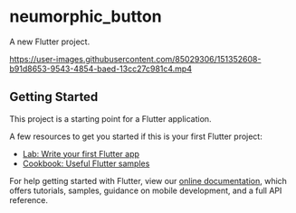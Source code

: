 # neumorphic_button

A new Flutter project.

https://user-images.githubusercontent.com/85029306/151352608-b91d8653-9543-4854-baed-13cc27c981c4.mp4

## Getting Started

This project is a starting point for a Flutter application.

A few resources to get you started if this is your first Flutter project:

- [Lab: Write your first Flutter app](https://flutter.dev/docs/get-started/codelab)
- [Cookbook: Useful Flutter samples](https://flutter.dev/docs/cookbook)

For help getting started with Flutter, view our
[online documentation](https://flutter.dev/docs), which offers tutorials,
samples, guidance on mobile development, and a full API reference.
